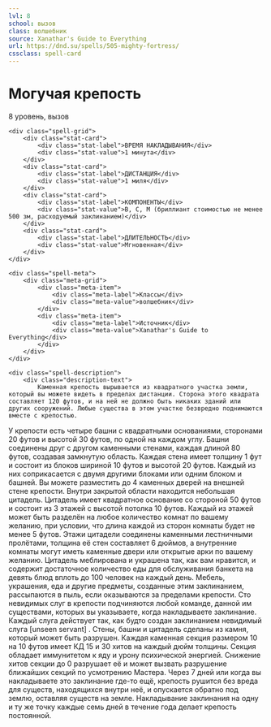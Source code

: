 ```yaml
---
lvl: 8
school: вызов
class: волшебник
source: Xanathar's Guide to Everything
url: https://dnd.su/spells/505-mighty-fortress/
cssclass: spell-card
---
```


<div class="spell-container">
    <div class="spell-header">
        <h1 class="spell-name">Могучая крепость</h1>
        <div class="spell-level">8 уровень, вызов</div>
    </div>
    
    <div class="spell-grid">
        <div class="stat-card">
            <div class="stat-label">ВРЕМЯ НАКЛАДЫВАНИЯ</div>
            <div class="stat-value">1 минута</div>
        </div>
        <div class="stat-card">
            <div class="stat-label">ДИСТАНЦИЯ</div>
            <div class="stat-value">1 миля</div>
        </div>
        <div class="stat-card">
            <div class="stat-label">КОМПОНЕНТЫ</div>
            <div class="stat-value">В, С, М (бриллиант стоимостью не менее 500 зм, расходуемый заклинанием)</div>
        </div>
        <div class="stat-card">
            <div class="stat-label">ДЛИТЕЛЬНОСТЬ</div>
            <div class="stat-value">Мгновенная</div>
        </div>
    </div>
    
    <div class="spell-meta">
        <div class="meta-grid">
            <div class="meta-item">
                <div class="meta-label">Классы</div>
                <div class="meta-value">волшебник</div>
            </div>
            <div class="meta-item">
                <div class="meta-label">Источник</div>
                <div class="meta-value">Xanathar's Guide to Everything</div>
            </div>
        </div>
    </div>
    
    <div class="spell-description">
        <div class="description-text">
            Каменная крепость вырывается из квадратного участка земли, который вы можете видеть в пределах дистанции. Сторона этого квадрата составляет 120 футов, и на ней не должно быть никаких зданий или других сооружений. Любые существа в этом участке безвредно поднимаются вместе с крепостью.
У крепости есть четыре башни с квадратными основаниями, сторонами 20 футов и высотой 30 футов, по одной на каждом углу. Башни соединены друг с другом каменными стенами, каждая длиной 80 футов, создавая замкнутую область. Каждая стена имеет толщину 1 фут и состоит из блоков шириной 10 футов и высотой 20 футов. Каждый из них соприкасается с двумя другими блоками или одним блоком и башней. Вы можете разместить до 4 каменных дверей на внешней стене крепости.
Внутри закрытой области находится небольшая цитадель. Цитадель имеет квадратное основание со стороной 50 футов и состоит из 3 этажей с высотой потолка 10 футов. Каждый из этажей может быть разделён на любое количество комнат по вашему желанию, при условии, что длина каждой из сторон комнаты будет не менее 5 футов.
Этажи цитадели соединены каменными лестничными пролётами, толщина её стен составляет 6 дюймов, а внутренние комнаты могут иметь каменные двери или открытые арки по вашему желанию. Цитадель меблирована и украшена так, как вам нравится, и содержит достаточное количество еды для обслуживания банкета на девять блюд вплоть до 100 человек на каждый день. Мебель, украшения, еда и другие предметы, созданные этим заклинанием, рассыпаются в пыль, если оказываются за пределами крепости.
Сто невидимых слуг в крепости подчиняются любой команде, данной им существами, которых вы указываете, когда накладываете заклинание. Каждый слуга действует так, как будто создан заклинанием невидимый слуга [unseen servant] .
Стены, башни и цитадель сделаны из камня, который может быть разрушен. Каждая каменная секция размером 10 на 10 футов имеет КД 15 и 30 хитов на каждый дюйм толщины. Секция обладает иммунитетом к яду и урону психической энергией. Снижение хитов секции до 0 разрушает её и может вызвать разрушение ближайших секций по усмотрению Мастера.
Через 7 дней или когда вы накладываете это заклинание где-то ещё, крепость рушится без вреда для существ, находящихся внутри неё, и опускается обратно под землю, оставляя существ на земле. Накладывание заклинания на одну и ту же точку каждые семь дней в течение года делает крепость постоянной.
        </div>
    </div>
</div>